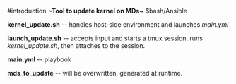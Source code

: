 #introduction
**~Tool to update kernel on MDs~**
$bash/Ansible

**kernel_update.sh** -- handles host-side environment and launches *main.yml*

**launch_update.sh** -- accepts input and starts a tmux session, runs *kernel_update.sh*, then attaches to the session.

**main.yml** -- playbook

**mds_to_update** -- will be overwritten, generated at runtime.


